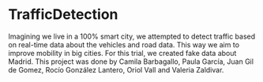 # TrafficDetection
Imagining we live in a 100% smart city, we attempted to detect traffic based on real-time data about the vehicles and road data. This way we aim to improve mobility in big cities. For this trial, we created fake data about Madrid.
This project was done by Camila Barbagallo, Paula García, Juan Gil de Gomez, Rocío González Lantero, Oriol Vall and Valeria Zaldivar.
